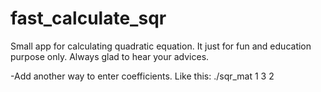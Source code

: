 # fast_calculate_sqr
Small app for calculating quadratic equation. It just for fun and education purpose only.
Always glad to hear your advices.

-Add another way to enter coefficients. Like this: ./sqr_mat 1 3 2
